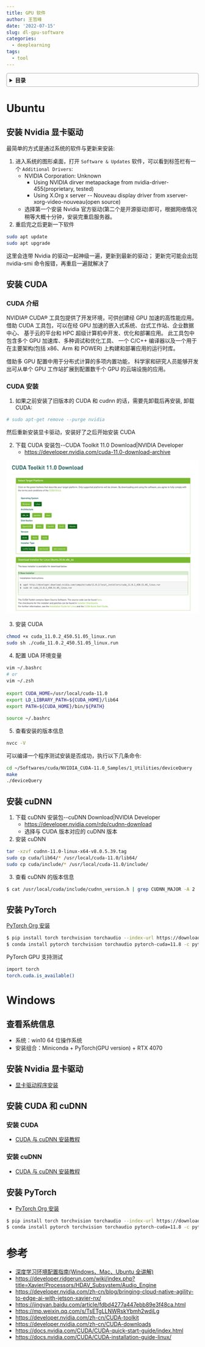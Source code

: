 ```yaml
---
title: GPU 软件
author: 王哲峰
date: '2022-07-15'
slug: dl-gpu-software
categories:
  - deeplearning
tags:
  - tool
---
```


<style>
details {
    border: 1px solid #aaa;
    border-radius: 4px;
    padding: .5em .5em 0;
}
summary {
    font-weight: bold;
    margin: -.5em -.5em 0;
    padding: .5em;
}
details[open] {
    padding: .5em;
}
details[open] summary {
    border-bottom: 1px solid #aaa;
    margin-bottom: .5em;
}
img {
    pointer-events: none;
}
</style>

<details><summary>目录</summary><p>

- [Ubuntu](#ubuntu)
  - [安装 Nvidia 显卡驱动](#安装-nvidia-显卡驱动)
  - [安装 CUDA](#安装-cuda)
    - [CUDA 介绍](#cuda-介绍)
    - [CUDA 安装](#cuda-安装)
  - [安装 cuDNN](#安装-cudnn)
  - [安装 PyTorch](#安装-pytorch)
- [Windows](#windows)
  - [查看系统信息](#查看系统信息)
  - [安装 Nvidia 显卡驱动](#安装-nvidia-显卡驱动-1)
  - [安装 CUDA 和 cuDNN](#安装-cuda-和-cudnn)
    - [安装 CUDA](#安装-cuda-1)
    - [安装 cuDNN](#安装-cudnn-1)
  - [安装 PyTorch](#安装-pytorch-1)
- [参考](#参考)
</p></details><p></p>
   
# Ubuntu

## 安装 Nvidia 显卡驱动

最简单的方式是通过系统的软件与更新来安装:

1. 进入系统的图形桌面，打开 ``Software & Updates`` 软件，可以看到标签栏有一个 ``Additional Drivers``:
      - NVIDIA Corporation: Unknown
          - Using NVIDIA dirver metapackage from nvidia-driver-455(proprietary, tested)
          - Using X.Org x server -- Nouveau display driver from xserver-xorg-video-nouveau(open source)
      - 选择第一个安装 Nvidia 官方驱动(第二个是开源驱动)即可，根据网络情况稍等大概十分钟，安装完重启服务器。
2. 重启完之后更新一下软件

```bash
sudo apt update
sudo apt upgrade
```

这里会连带 Nvidia 的驱动一起神级一遍，更新到最新的驱动；
更新完可能会出现 nvidia-smi 命令报错，再重启一遍就解决了

## 安装 CUDA

### CUDA 介绍

NVIDIA® CUDA® 工具包提供了开发环境，可供创建经 GPU 加速的高性能应用。
借助 CUDA 工具包，可以在经 GPU 加速的嵌入式系统、台式工作站、企业数据中心、
基于云的平台和 HPC 超级计算机中开发、优化和部署应用。
此工具包中包含多个 GPU 加速库、多种调试和优化工具、
一个 C/C++ 编译器以及一个用于在主要架构(包括 x86、Arm 和 POWER)
上构建和部署应用的运行时库。

借助多 GPU 配置中用于分布式计算的多项内置功能，
科学家和研究人员能够开发出可从单个 GPU 工作站扩展到配置数千个 GPU 的云端设施的应用。

### CUDA 安装

1. 如果之前安装了旧版本的 CUDA 和 cudnn 的话，需要先卸载后再安装, 卸载 CUDA:

```bash
# sudo apt-get remove --purge nvidia
```

然后重新安装显卡驱动，安装好了之后开始安装 CUDA

2. 下载 CUDA 安装包--CUDA Toolkit 11.0 Download|NVIDIA Developer
    - https://developer.nvidia.com/cuda-11.0-download-archive

![images](images/cuda.png)

3. 安装 CUDA

```bash
chmod +x cuda_11.0.2_450.51.05_linux.run
sudo sh ./cuda_11.0.2_450.51.05_linux.run
```

4. 配置 UDA 环境变量

```bash
vim ~/.bashrc
# or
vim ~/.zsh

export CUDA_HOME=/usr/local/cuda-11.0
export LD_LIBRARY_PATH=${CUDA_HOME}/lib64
export PATH=${CUDA_HOME}/bin/${PATH}
```

```bash
source ~/.bashrc
```

5. 查看安装的版本信息

```bash
nvcc -V
```

可以编译一个程序测试安装是否成功，执行以下几条命令:

```bash
cd ~/Softwares/cuda/NVIDIA_CUDA-11.0_Samples/1_Utilities/deviceQuery
make
./deviceQuery
```

## 安装 cuDNN

1. 下载 cuDNN 安装包--cuDNN Download|NVIDIA Developer
    - https://developer.nvidia.com/rdp/cudnn-download
    - 选择与 CUDA 版本对应的 cuDNN 版本
2. 安装 cuDNN

```bash
tar -xzvf cudnn-11.0-linux-x64-v8.0.5.39.tag
sudo cp cuda/lib64/* /usr/local/cuda-11.0/lib64/
sudo cp cuda/include/* /usr/local/cuda-11.0/include/
```

3. 查看 cuDNN 的版本信息

```bash
$ cat /usr/local/cuda/include/cudnn_version.h | grep CUDNN_MAJOR -A 2
```

## 安装 PyTorch

[PyTorch Org 安装](https://pytorch.org/get-started/locally/)

```bash
$ pip install torch torchvision torchaudio --index-url https://download.pytorch.org/whl/cu118
$ conda install pytorch torchvision torchaudio pytorch-cuda=11.8 -c pytorch -c nvidia
```

PyTorch GPU 支持测试

```bash
import torch
torch.cuda.is_available()
```

# Windows

## 查看系统信息

* 系统：win10 64 位操作系统
* 安装组合：Miniconda + PyTorch(GPU version) + RTX 4070

## 安装 Nvidia 显卡驱动

* [显卡驱动程序安装](https://blog.csdn.net/A_Small_Man/article/details/126945715)

## 安装 CUDA 和 cuDNN

### 安装 CUDA

* [CUDA 与 cuDNN 安装教程](https://blog.csdn.net/anmin8888/article/details/127910084)

### 安装 cuDNN

* [CUDA 与 cuDNN 安装教程](https://blog.csdn.net/anmin8888/article/details/127910084)

## 安装 PyTorch

* [PyTorch Org 安装](https://pytorch.org/get-started/locally/)

```bash
$ pip install torch torchvision torchaudio --index-url https://download.pytorch.org/whl/cu118
$ conda install pytorch torchvision torchaudio pytorch-cuda=11.8 -c pytorch -c nvidia
```

# 参考

* [深度学习环境配置指南(Windows、Mac、Ubuntu 全讲解)](https://mp.weixin.qq.com/s/ZTzfC7xp8PVMvOONVIiK6g)
* https://developer.ridgerun.com/wiki/index.php?title=Xavier/Processors/HDAV_Subsystem/Audio_Engine
* https://developer.nvidia.com/zh-cn/blog/bringing-cloud-native-agility-to-edge-ai-with-jetson-xavier-nx/
* https://jingyan.baidu.com/article/fdbd4277a447ebb89e3f48ca.html
* https://mp.weixin.qq.com/s/TsETgLLNWRskYbmh2wdiLg
* https://developer.nvidia.com/zh-cn/CUDA-toolkit
* https://developer.nvidia.com/zh-cn/CUDA-downloads
* https://docs.nvidia.com/CUDA/CUDA-quick-start-guide/index.html
* https://docs.nvidia.com/CUDA/CUDA-installation-guide-linux/
